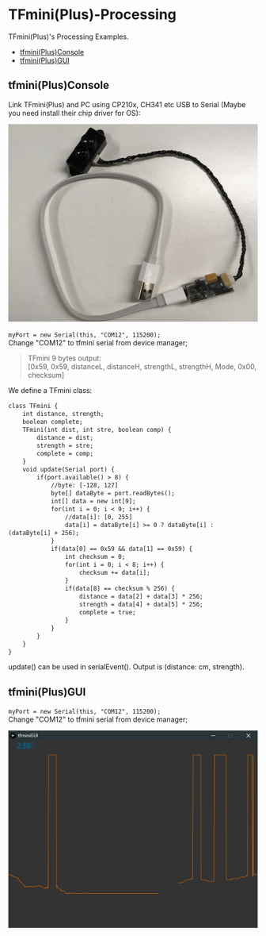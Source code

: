 # TFmini(Plus)-Processing
TFmini(Plus)'s Processing Examples.   

- [tfmini(Plus)Console](#tfminiconsole)  
- [tfmini(Plus)GUI](#tfminigui)  

## tfmini(Plus)Console  

Link TFmini(Plus) and PC using CP210x, CH341 etc USB to Serial (Maybe you need install their chip driver for OS):  

![USB2Serial](/Assets/USB2Serial.png)  

`myPort = new Serial(this, "COM12", 115200);`  
Change "COM12" to tfmini serial from device manager;   

>TFmini 9 bytes output:   
>[0x59, 0x59, distanceL, distanceH, strengthL, strengthH, Mode, 0x00, checksum]  

We define a TFmini class:  

```Processing
class TFmini {
    int distance, strength;
    boolean complete;
    TFmini(int dist, int stre, boolean comp) {
        distance = dist;
        strength = stre;
        complete = comp;
    }
    void update(Serial port) {
        if(port.available() > 8) {
            //byte: [-128, 127]
            byte[] dataByte = port.readBytes();
            int[] data = new int[9];
            for(int i = 0; i < 9; i++) {
                //data[i]: [0, 255]
                data[i] = dataByte[i] >= 0 ? dataByte[i] : (dataByte[i] + 256);  
            }
            if(data[0] == 0x59 && data[1] == 0x59) {
                int checksum = 0;
                for(int i = 0; i < 8; i++) {
                    checksum += data[i];
                }
                if(data[8] == checksum % 256) {
                    distance = data[2] + data[3] * 256;
                    strength = data[4] + data[5] * 256;
                    complete = true;
                }
            }
        }
    }
}
```

update() can be used in serialEvent(). Output is (distance: cm, strength).  



## tfmini(Plus)GUI  
`myPort = new Serial(this, "COM12", 115200);`  
Change "COM12" to tfmini serial from device manager;   

![tfminiGUI](/Assets/tfminiGUI.png)  

